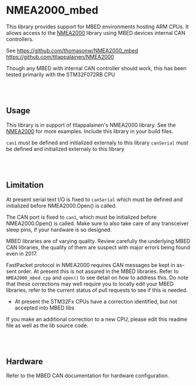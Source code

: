 # NMEA2000_mbed

This library provides support for MBED environments hosting ARM CPUs.  It allows access to the [NMEA2000](https://github.com/ttlappalainen/NMEA2000) library using MBED devices internal CAN controllers.

See https://github.com/thomasonw/NMEA2000_mbed
       https://github.com/ttlappalainen/NMEA2000
       

Though any MBED with internal CAN controller should work, this has been tested primarily with the STM32F072RB CPU
 
 <br> <br>


## Usage

This library is in support of ttlappalainen's NMEA2000 library.  See the [NMEA2000](https://github.com/ttlappalainen/NMEA2000) for more examples.  Include this library in your build files. 

`can1` must be defined and initialized externaly to this library
`canSerial` must be defined and initialized externaly to this library


<br><br>
## Limitation

At present serial text I/O  is fixed to `canSerial` which must be defined and initialized before NMEA2000.Open() is called.

The CAN port is fixed to `can1`, which must be initialized before NMEA2000.Open() is called.  Make sure to also take care of any transceiver sleep pins, if your hardware is so designed.
  
  
MBED libraries are of varying quality.  Review carefully the underlying MBED CAN libraries, the quality of them are suspect with major errors being found even in 2017.
  
  FastPacket protocol in NMEA2000 requires CAN messages be kept in as-sent order.  At present this is not assured in the MBED libraries.  Refer to `NMEA2000_mbed.cpp` and `open()` to see detail on how to address this.  Do note that these corrections may well require you  to locally edit your MBED libraries, refer to the current status of pull requests to see if this is needed.
  
  
-   At present the STM32Fx  CPUs have a correction identified, but not accepted into MBED libs
  
  If you make an additional correction to a new CPU, please edit this readme file as well as the lib source code.



<br><br>

## Hardware

Refer to the MBED CAN documentation for hardware configuration.
